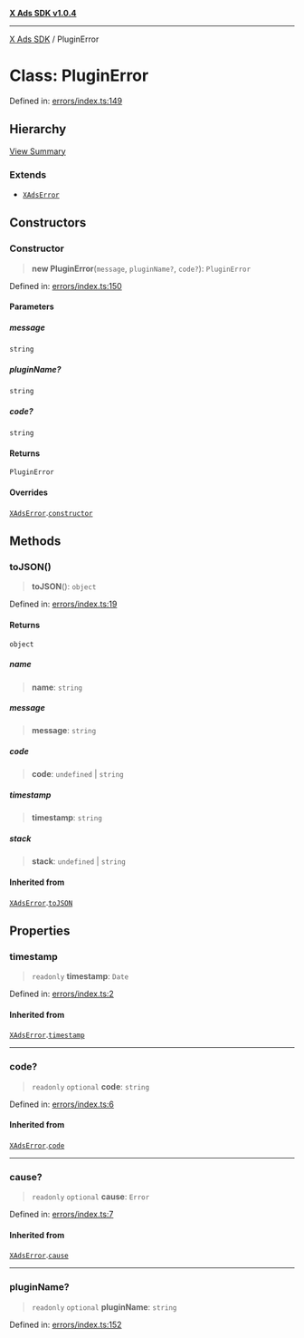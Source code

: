 [**X Ads SDK v1.0.4**](../README.md)

***

[X Ads SDK](../globals.md) / PluginError

# Class: PluginError

Defined in: [errors/index.ts:149](https://github.com/kage1020/x-ads-sdk/blob/main/src/errors/index.ts#L149)

## Hierarchy

[View Summary](../hierarchy.md)

### Extends

- [`XAdsError`](XAdsError.md)

## Constructors

### Constructor

> **new PluginError**(`message`, `pluginName?`, `code?`): `PluginError`

Defined in: [errors/index.ts:150](https://github.com/kage1020/x-ads-sdk/blob/main/src/errors/index.ts#L150)

#### Parameters

##### message

`string`

##### pluginName?

`string`

##### code?

`string`

#### Returns

`PluginError`

#### Overrides

[`XAdsError`](XAdsError.md).[`constructor`](XAdsError.md#constructor)

## Methods

### toJSON()

> **toJSON**(): `object`

Defined in: [errors/index.ts:19](https://github.com/kage1020/x-ads-sdk/blob/main/src/errors/index.ts#L19)

#### Returns

`object`

##### name

> **name**: `string`

##### message

> **message**: `string`

##### code

> **code**: `undefined` \| `string`

##### timestamp

> **timestamp**: `string`

##### stack

> **stack**: `undefined` \| `string`

#### Inherited from

[`XAdsError`](XAdsError.md).[`toJSON`](XAdsError.md#tojson)

## Properties

### timestamp

> `readonly` **timestamp**: `Date`

Defined in: [errors/index.ts:2](https://github.com/kage1020/x-ads-sdk/blob/main/src/errors/index.ts#L2)

#### Inherited from

[`XAdsError`](XAdsError.md).[`timestamp`](XAdsError.md#timestamp)

***

### code?

> `readonly` `optional` **code**: `string`

Defined in: [errors/index.ts:6](https://github.com/kage1020/x-ads-sdk/blob/main/src/errors/index.ts#L6)

#### Inherited from

[`XAdsError`](XAdsError.md).[`code`](XAdsError.md#code)

***

### cause?

> `readonly` `optional` **cause**: `Error`

Defined in: [errors/index.ts:7](https://github.com/kage1020/x-ads-sdk/blob/main/src/errors/index.ts#L7)

#### Inherited from

[`XAdsError`](XAdsError.md).[`cause`](XAdsError.md#cause)

***

### pluginName?

> `readonly` `optional` **pluginName**: `string`

Defined in: [errors/index.ts:152](https://github.com/kage1020/x-ads-sdk/blob/main/src/errors/index.ts#L152)
